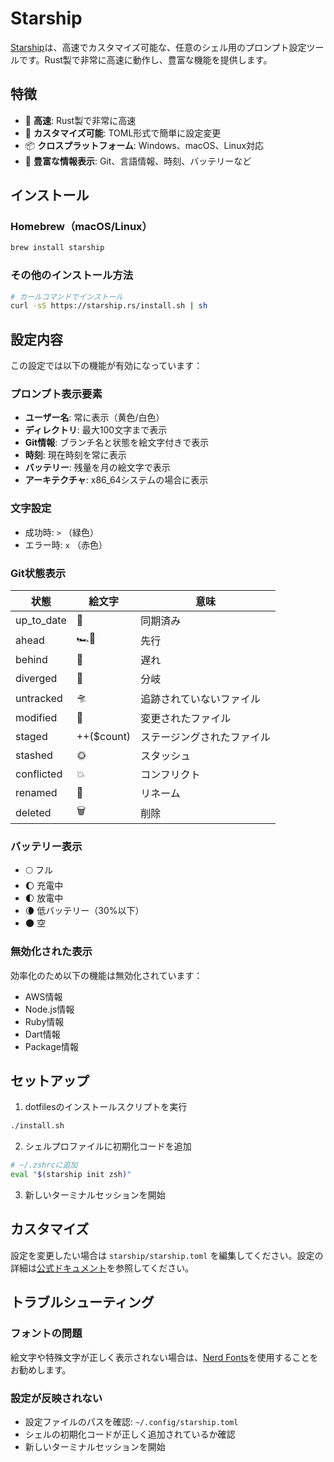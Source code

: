 # Starship

[Starship](https://starship.rs/)は、高速でカスタマイズ可能な、任意のシェル用のプロンプト設定ツールです。Rust製で非常に高速に動作し、豊富な機能を提供します。

## 特徴

- 🚀 **高速**: Rust製で非常に高速
- 🔧 **カスタマイズ可能**: TOML形式で簡単に設定変更
- 📦 **クロスプラットフォーム**: Windows、macOS、Linux対応
- 🎨 **豊富な情報表示**: Git、言語情報、時刻、バッテリーなど

## インストール

### Homebrew（macOS/Linux）
```bash
brew install starship
```

### その他のインストール方法
```bash
# カールコマンドでインストール
curl -sS https://starship.rs/install.sh | sh
```

## 設定内容

この設定では以下の機能が有効になっています：

### プロンプト表示要素

- **ユーザー名**: 常に表示（黄色/白色）
- **ディレクトリ**: 最大100文字まで表示
- **Git情報**: ブランチ名と状態を絵文字付きで表示
- **時刻**: 現在時刻を常に表示
- **バッテリー**: 残量を月の絵文字で表示
- **アーキテクチャ**: x86_64システムの場合に表示

### 文字設定

- 成功時: `>` （緑色）
- エラー時: `x` （赤色）

### Git状態表示

| 状態 | 絵文字 | 意味 |
|------|--------|------|
| up_to_date | 🌝 | 同期済み |
| ahead | 🏎💨 | 先行 |
| behind | 💨 | 遅れ |
| diverged | 🚀 | 分岐 |
| untracked | 🛸 | 追跡されていないファイル |
| modified | 👾 | 変更されたファイル |
| staged | ++($count) | ステージングされたファイル |
| stashed | 🌞 | スタッシュ |
| conflicted | 💥 | コンフリクト |
| renamed | 🌚 | リネーム |
| deleted | 🗑 | 削除 |

### バッテリー表示

- 🌕 フル
- 🌔 充電中
- 🌓 放電中
- 🌘 低バッテリー（30%以下）
- 🌑 空

### 無効化された表示

効率化のため以下の機能は無効化されています：
- AWS情報
- Node.js情報
- Ruby情報
- Dart情報
- Package情報

## セットアップ

1. dotfilesのインストールスクリプトを実行
```bash
./install.sh
```

2. シェルプロファイルに初期化コードを追加
```bash
# ~/.zshrcに追加
eval "$(starship init zsh)"
```

3. 新しいターミナルセッションを開始

## カスタマイズ

設定を変更したい場合は `starship/starship.toml` を編集してください。設定の詳細は[公式ドキュメント](https://starship.rs/config/)を参照してください。

## トラブルシューティング

### フォントの問題
絵文字や特殊文字が正しく表示されない場合は、[Nerd Fonts](https://www.nerdfonts.com/)を使用することをお勧めします。

### 設定が反映されない
- 設定ファイルのパスを確認: `~/.config/starship.toml`
- シェルの初期化コードが正しく追加されているか確認
- 新しいターミナルセッションを開始 